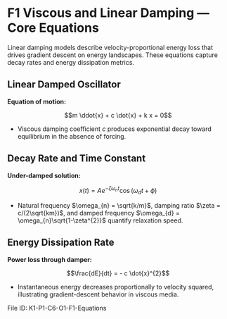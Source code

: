 # F1 Viscous and Linear Damping — Core Equations

Linear damping models describe velocity-proportional energy loss that drives gradient descent on energy landscapes. These equations capture decay rates and energy dissipation metrics.

## Linear Damped Oscillator
**Equation of motion:**

$$m \ddot{x} + c \dot{x} + k x = 0$$

- Viscous damping coefficient $c$ produces exponential decay toward equilibrium in the absence of forcing.

## Decay Rate and Time Constant
**Under-damped solution:**

$$x(t) = A e^{-\zeta \omega_{n} t} \cos(\omega_{d} t + \phi)$$

- Natural frequency $\omega_{n} = \sqrt{k/m}$, damping ratio $\zeta = c/(2\sqrt{km})$, and damped frequency $\omega_{d} = \omega_{n}\sqrt{1-\zeta^{2}}$ quantify relaxation speed.

## Energy Dissipation Rate
**Power loss through damper:**

$$\frac{dE}{dt} = - c \dot{x}^{2}$$

- Instantaneous energy decreases proportionally to velocity squared, illustrating gradient-descent behavior in viscous media.

File ID: K1-P1-C6-O1-F1-Equations
